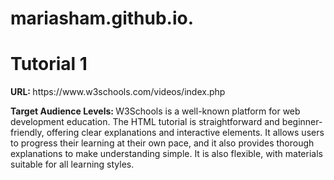 # mariasham.github.io.
<!DOCTYPE html>
<html>
  <head>
    <title>HTML5 Tutorial Evaluation</title> 
  </head>
  <body>
    <h1>Tutorial 1</h1>
    <p><strong>URL: </strong>https://www.w3schools.com/videos/index.php</p>
    <p><strong>Target Audience Levels: </strong> W3Schools is a well-known platform for web development education. The HTML tutorial is straightforward and beginner-friendly, offering clear explanations and interactive elements. It allows users to progress their learning at their own pace, and it also provides thorough explanations to make understanding simple. It is also flexible, with materials suitable for all learning styles.</p>

  </body>
</html>
